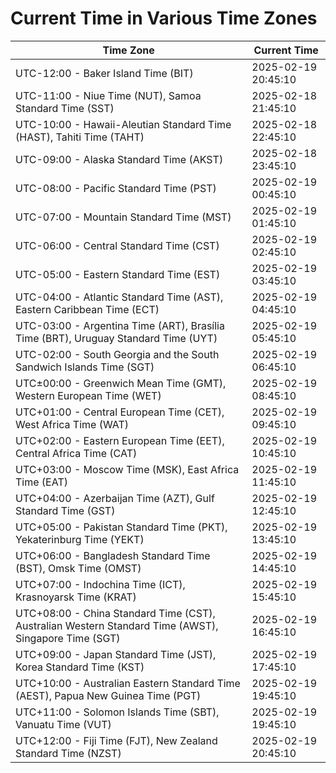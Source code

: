 # Current Time in Various Time Zones

| Time Zone | Current Time |
|-----------|--------------|
| UTC-12:00 - Baker Island Time (BIT) | 2025-02-19 20:45:10 |
| UTC-11:00 - Niue Time (NUT), Samoa Standard Time (SST) | 2025-02-18 21:45:10 |
| UTC-10:00 - Hawaii-Aleutian Standard Time (HAST), Tahiti Time (TAHT) | 2025-02-18 22:45:10 |
| UTC-09:00 - Alaska Standard Time (AKST) | 2025-02-18 23:45:10 |
| UTC-08:00 - Pacific Standard Time (PST) | 2025-02-19 00:45:10 |
| UTC-07:00 - Mountain Standard Time (MST) | 2025-02-19 01:45:10 |
| UTC-06:00 - Central Standard Time (CST) | 2025-02-19 02:45:10 |
| UTC-05:00 - Eastern Standard Time (EST) | 2025-02-19 03:45:10 |
| UTC-04:00 - Atlantic Standard Time (AST), Eastern Caribbean Time (ECT) | 2025-02-19 04:45:10 |
| UTC-03:00 - Argentina Time (ART), Brasília Time (BRT), Uruguay Standard Time (UYT) | 2025-02-19 05:45:10 |
| UTC-02:00 - South Georgia and the South Sandwich Islands Time (SGT) | 2025-02-19 06:45:10 |
| UTC±00:00 - Greenwich Mean Time (GMT), Western European Time (WET) | 2025-02-19 08:45:10 |
| UTC+01:00 - Central European Time (CET), West Africa Time (WAT) | 2025-02-19 09:45:10 |
| UTC+02:00 - Eastern European Time (EET), Central Africa Time (CAT) | 2025-02-19 10:45:10 |
| UTC+03:00 - Moscow Time (MSK), East Africa Time (EAT) | 2025-02-19 11:45:10 |
| UTC+04:00 - Azerbaijan Time (AZT), Gulf Standard Time (GST) | 2025-02-19 12:45:10 |
| UTC+05:00 - Pakistan Standard Time (PKT), Yekaterinburg Time (YEKT) | 2025-02-19 13:45:10 |
| UTC+06:00 - Bangladesh Standard Time (BST), Omsk Time (OMST) | 2025-02-19 14:45:10 |
| UTC+07:00 - Indochina Time (ICT), Krasnoyarsk Time (KRAT) | 2025-02-19 15:45:10 |
| UTC+08:00 - China Standard Time (CST), Australian Western Standard Time (AWST), Singapore Time (SGT) | 2025-02-19 16:45:10 |
| UTC+09:00 - Japan Standard Time (JST), Korea Standard Time (KST) | 2025-02-19 17:45:10 |
| UTC+10:00 - Australian Eastern Standard Time (AEST), Papua New Guinea Time (PGT) | 2025-02-19 19:45:10 |
| UTC+11:00 - Solomon Islands Time (SBT), Vanuatu Time (VUT) | 2025-02-19 19:45:10 |
| UTC+12:00 - Fiji Time (FJT), New Zealand Standard Time (NZST) | 2025-02-19 20:45:10 |
